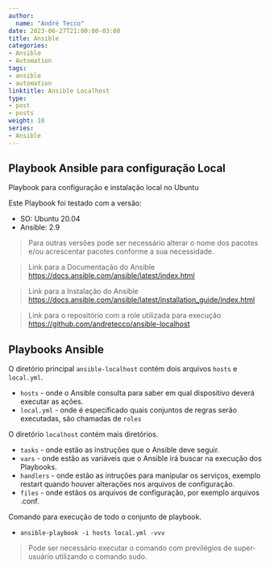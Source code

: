 ```yaml
---
author:
  name: "André Tecco"
date: 2023-06-27T21:00:00-03:00
title: Ansible
categories:
- Ansible
- Automation
tags:
- ansible
- automation
linktitle: Ansible Localhost
type:
- post
- posts
weight: 10
series:
- Ansible
---
```


## Playbook Ansible para configuração Local
Playbook para configuração e instalação local no Ubuntu

Este Playbook foi testado com a versão:
- SO: Ubuntu 20.04
- Ansible: 2.9

> Para outras versões pode ser necessário alterar o nome dos pacotes e/ou acrescentar pacotes conforme a sua necessidade.

> Link para a Documentação do Ansible
https://docs.ansible.com/ansible/latest/index.html

> Link para a Instalação do Ansible
https://docs.ansible.com/ansible/latest/installation_guide/index.html

> Link para o repositório com a role utilizada para execução
https://github.com/andretecco/ansible-localhost

## Playbooks Ansible

O diretório principal ``ansible-localhost`` contém dois arquivos ``hosts`` e ``local.yml``.

- ``hosts`` - onde o Ansible consulta para saber em qual dispositivo deverá executar as ações.
- ``local.yml`` - onde é especificado quais conjuntos de regras serão executadas, são chamadas de ``roles``


O diretório ``localhost`` contém mais diretórios.

- ``tasks`` - onde estão as instruções que o Ansible deve seguir.
- ``vars`` - onde estão as variáveis que o Ansible irá buscar na execução dos Playbooks.
- ``handlers`` - onde estão as intruções para manipular os serviços, exemplo restart quando houver alterações nos arquivos de configuração.
- ``files`` - onde estãos os arquivos de configuração, por exemplo arquivos .conf.

Comando para execução de todo o conjunto de playbook.

- `ansible-playbook -i hosts local.yml -vvv`
> Pode ser necessário executar o comando com previlégios de super-usuário utilizando o comando sudo.
